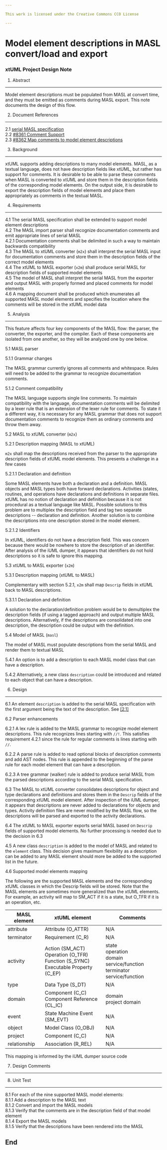 ```yaml
---

This work is licensed under the Creative Commons CC0 License

---
```


# Model element descriptions in MASL convert/load and export
### xtUML Project Design Note

1. Abstract
-----------
Model element descriptions must be populated from MASL at convert time, and they
must be emitted as comments during MASL export. This note documents the design
of this flow.

2. Document References
----------------------
<a id="2.1"></a>2.1 [serial MASL specification](https://docs.google.com/spreadsheets/d/1tPnk-JC5Idyhz2tUbgDGPlNbmHm2fZyA2cbf7IFYyVY/edit)  
<a id="2.2"></a>2.2 [#8361 Comment Support](https://support.onefact.net/issues/8361)  
<a id="2.3"></a>2.3 [#8362 Map comments to model element descriptions](https://support.onefact.net/issues/8362)  

3. Background
-------------
xtUML supports adding descriptions to many model elements. MASL, as a textual
language, does not have description fields like xtUML, but rather has support
for comments. It is desirable to be able to parse these comments when MASL is
converted to xtUML and store them in the description fields of the corresponding
model elements. On the output side, it is desirable to export the description
fields of model elements and place them appropriately as comments in the textual
MASL.


4. Requirements
---------------
4.1 The serial MASL specification shall be extended to support model element
descriptions  
4.2 The MASL import parser shall recognize documentation comments and emit
appropriate lines of serial MASL  
4.2.1 Documentation comments shall be delimited in such a way to maintain
backwards compatibility  
4.3 The MASL to xtUML converter (`m2x`) shall interpret the serial MASL input
for documentation comments and store them in the description fields of the
correct model elements  
4.4 The xtUML to MASL exporter (`x2m`) shall produce serial MASL for description
fields of supported model elements  
4.5 The model of MASL shall interpret the serial MASL from the exporter and
output MASL with properly formed and placed comments for model elements  
4.6 A mapping document shall be produced which enumerates all supported MASL
model elements and specifies the location where the comments will be stored in
the xtUML model data  

5. Analysis
-----------
This feature affects four key components of the MASL flow: the parser, the
converter, the exporter, and the compiler. Each of these components are
isolated from one another, so they will be analyzed one by one below.

5.1 MASL parser

5.1.1 Grammar changes

The MASL grammar currently ignores all comments and whitespace. Rules will need
to be added to the grammar to recognize documentation comments.

5.1.2 Comment compatibility

The MASL language supports single line comments. To maintain compatibility with
the language, documentation comments will be delimited by a lexer rule that is an
extension of the lexer rule for comments. To state it a different way, it is
necessary for any MASL grammar that does not support documentation comments to
recognize them as ordinary comments and throw them away.

5.2 MASL to xtUML converter (`m2x`)

5.2.1 Description mapping (MASL to xtUML)

`m2x` shall map the descriptions received from the parser to the appropriate
description fields of xtUML model elements. This presents a challenge in a few
cases

5.2.1.1 Declaration and definition

Some MASL elements have both a declaration and a definition. MASL objects and
MASL types both have forward declarations. Activities (states, routines, and
operations have declarations and definitions in separate files. xtUML has no
notion of declaration and definition because it is not procedural as a textual
language like MASL. Possible solutions to this problem are to multiplex the
description field and tag two separate descriptions -- declaration and
definition. Another solution is to combine the descriptions into one description
stored in the model element.

5.2.1.2 Identifiers

In xtUML, identifiers do not have a description field. This was concern because
there would be nowhere to store the description of an identifier. After analysis
of the iUML dumper, it appears that identifiers do not hold descriptions so it
is safe to ignore this mapping.

5.3 xtUML to MASL exporter (`x2m`)

5.3.1 Description mapping (xtUML to MASL)

Complementary with section 5.2.1, `x2m` shall map `Descrip` fields in xtUML back
to MASL descriptions.

5.3.1.1 Declaration and definition

A solution to the declaration/definition problem would be to demultiplex the
description fields (if using a tagged approach) and output multiple MASL
descriptions. Alternatively, if the descriptions are consolidated into one
description, the description could be output with the definition.

5.4 Model of MASL (`masl`)

The model of MASL must populate descriptions from the serial MASL and render
them to textual MASL

5.4.1 An option is to add a description to each MASL model class that can have a
description.

5.4.2 Alternatively, a new class `description` could be introduced and related
to each object that can have a description.

6. Design
---------

6.1 An element `description` is added to the serial MASL specification with
the first argument being the text of the description. See [[2.1]](#2.1)

6.2 Parser enhancements

6.2.1 A lex rule is added to the MASL grammar to recognize model element
descriptions. This rule recognizes lines starting with `//!`. This satisfies
requirement 4.2.1 since the rule for regular comments is lines starting with
`//`.

6.2.2 A parse rule is added to read optional blocks of description comments and 
add AST nodes. This rule is appended to the beginning of the parse rule for each
model element that can have a description.

6.2.3 A tree grammar (walker) rule is added to produce serial MASL from the
parsed descriptions according to the serial MASL specification.

6.3 The MASL to xtUML converter consolidates descriptions for object and type
declarations and definitions and stores them in the `Descrip` fields of the
corresponding xtUML model element. After inspection of the iUML dumper, it
appears that descriptions are never added to declarations for objects and types.
Activity definition files are never modified by the MASL flow, so the
descriptions will be parsed and exported to the activity declarations.

6.4 The xtUML to MASL exporter exports serial MASL based on `Descrip` fields of
supported model elements. No further processing is needed due to the decision in
6.3

4.5 A new class `description` is added to the model of MASL and related to the
`element` class. This decision gives maximum flexibility as a description can be
added to any MASL element should more be added to the supported list in the
future.

4.6 Supported model elements mapping

The following are the supported MASL elements and the corresponding xtUML
classes in which the Descrip fields will be stored. Note that the MASL elements
are sometimes more generalized than the xtUML elements. For example, an activity
will map to SM_ACT if it is a state, but O_TFR if it is an operation, etc.

| MASL element | xtUML element                | Comments |
|--------------|------------------------------|----------|
| attribute    | Attribute (O_ATTR)           | N/A      |
| terminator   | Requirement (C_R)            | N/A      |
| activity     | Action (SM_ACT)<br>Operation (O_TFR)<br>Function (S_SYNC)<br>Executable Property (C_EP)| state<br>operation<br>domain service/function<br>terminator service/function |
| type         | Data Type (S_DT)             | N/A      |
| domain       | Component (C_C)<br>Component Reference (CL_IC) | domain<br>project domain |
| event        | State Machine Event (SM_EVT) | N/A      |
| object       | Model Class (O_OBJ)          | N/A      |
| project      | Component (C_C)              | N/A      |
| relationship | Association (R_REL)          | N/A      |

This mapping is informed by the iUML dumper source code


7. Design Comments
------------------

8. Unit Test
------------
8.1 For each of the nine supported MASL model elements:  
8.1.1 Add a description to the MASL text  
8.1.2 Convert and import the MASL models  
8.1.3 Verify that the comments are in the description field of that model
element  
8.1.4 Export the MASL models  
8.1.5 Verify that the descriptions have been rendered into the MASL

End
---

